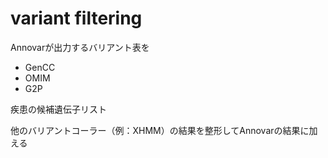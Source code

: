 # variant filtering

Annovarが出力するバリアント表を
- GenCC
- OMIM
- G2P

疾患の候補遺伝子リスト

他のバリアントコーラー（例：XHMM）の結果を整形してAnnovarの結果に加える
